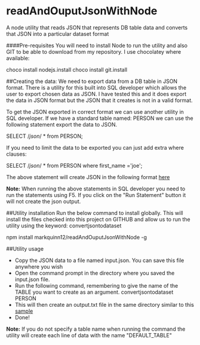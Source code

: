 # readAndOuputJsonWithNode
A node utility that reads JSON that represents DB table data and converts that JSON into a particular dataset format

####Pre-requisites
You will need to install Node to run the utility and also GIT to be able to download from my repository. I use chocolatey where available:

choco install nodejs.install
choco install git.install


##Creating the data:
We need to export data from a DB table in JSON format. There is a utility for this built into SQL developer which allows the user to export chosen data as JSON. I have tested this and it does export the data in JSON format but the JSON that it creates is not in a valid format. 

To get the JSON exported in correct format we can use another utility in SQL developer. If we have a standard table named: PERSON we can use the following statement export the data to JSON.

SELECT /*json*/ * from PERSON;

If you need to limit the data to be exported you can just add extra where clauses:

SELECT /*json*/ * from PERSON where first_name ='joe';

The above statement will create JSON in the following format [here](input.json)

**Note:** When running the above statements in SQL developer you need to run the statements using F5. If you click on the "Run Statement" button it will not create the json output.

##Utility installation
Run the below command to install globally. This will install the files checked into this project on GITHUB and allow us to run the utility using the keyword: convertjsontodataset

npm install markquinn12/readAndOuputJsonWithNode -g

##Utility usage
- Copy the JSON data to a file named input.json. You can save this file anywhere you wish
- Open the command prompt in the directory where you saved the input.json file.
- Run the following command, remembering to give the name of the TABLE you want to create as an argument.
convertjsontodataset PERSON
- This will then create an output.txt file in the same directory similar to this [sample](output.txt)
- Done!

**Note:** If you do not specify a table name when running the command the utility will create each line of data with the name "DEFAULT_TABLE"
